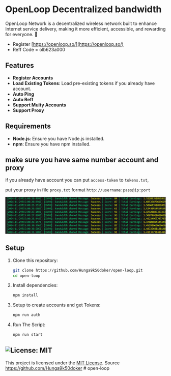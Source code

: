 # OpenLoop Decentralized bandwidth
OpenLoop Network is a decentralized wireless network built to enhance Internet service delivery, making it more efficient, accessible, and rewarding for everyone. 🤩


- Register [https://openloop.so/](https://openloop.so/)
- Reff Code = olb623a000

## **Features**

- **Register Accounts**
- **Load Existing Tokens**: Load pre-existing tokens if you already have account.
- **Auto Ping**
- **Auto Reff**
- **Support Multy Accounts**
- **Support Proxy**

## **Requirements**

- **Node.js**: Ensure you have Node.js installed.
- **npm**: Ensure you have npm installed.

## **make sure you have same number account and proxy**

if you already have account you can put `access-token` to `tokens.txt`,

put your proxy in file `proxy.txt` format `http://username:pass@ip:port`

![intro](image-1.png)

## Setup

1. Clone this repository:
   ```bash
   git clone https://github.com/Hunga9k50doker/open-loop.git
   cd open-loop
   ```
2. Install dependencies:
   ```bash
   npm install
   ```
3. Setup to create accounts and get Tokens:
   ```bash
   npm run auth
   ```
4. Run The Script:
   ```bash
   npm run start
   ```

## ![License: MIT](https://img.shields.io/badge/License-MIT-yellow.svg)

This project is licensed under the [MIT License](LICENSE).
Source <https://github.com/Hunga9k50doker>
#   o p e n - l o o p 
 
 